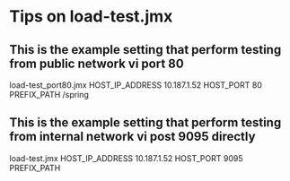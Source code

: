 # Tips on load-test.jmx

## This is the example setting that perform testing from public network vi port 80
load-test_port80.jmx
HOST_IP_ADDRESS		10.187.1.52
HOST_PORT			80
PREFIX_PATH			/spring

## This is the example setting that perform testing from internal network vi post 9095 directly
load-test.jmx
HOST_IP_ADDRESS		10.187.1.52
HOST_PORT			9095
PREFIX_PATH			
